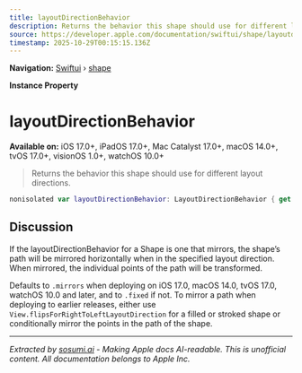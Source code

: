 ```yaml
---
title: layoutDirectionBehavior
description: Returns the behavior this shape should use for different layout directions.
source: https://developer.apple.com/documentation/swiftui/shape/layoutdirectionbehavior
timestamp: 2025-10-29T00:15:15.136Z
---
```


**Navigation:** [Swiftui](/documentation/swiftui) › [shape](/documentation/swiftui/shape)

**Instance Property**

# layoutDirectionBehavior

**Available on:** iOS 17.0+, iPadOS 17.0+, Mac Catalyst 17.0+, macOS 14.0+, tvOS 17.0+, visionOS 1.0+, watchOS 10.0+

> Returns the behavior this shape should use for different layout directions.

```swift
nonisolated var layoutDirectionBehavior: LayoutDirectionBehavior { get }
```

## Discussion

If the layoutDirectionBehavior for a Shape is one that mirrors, the shape’s path will be mirrored horizontally when in the specified layout direction. When mirrored, the individual points of the path will be transformed.

Defaults to `.mirrors` when deploying on iOS 17.0, macOS 14.0, tvOS 17.0, watchOS 10.0 and later, and to `.fixed` if not. To mirror a path when deploying to earlier releases, either use `View.flipsForRightToLeftLayoutDirection` for a filled or stroked shape or conditionally mirror the points in the path of the shape.

---

*Extracted by [sosumi.ai](https://sosumi.ai) - Making Apple docs AI-readable.*
*This is unofficial content. All documentation belongs to Apple Inc.*
